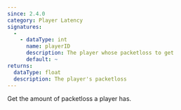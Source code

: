 ```yaml
---
since: 2.4.0
category: Player Latency
signatures:
  -
    - dataType: int
      name: playerID
      description: The player whose packetloss to get
      default: ~
returns:
  dataType: float
  description: The player's packetloss
---
```


Get the amount of packetloss a player has.
